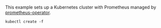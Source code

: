 This example sets up a Kubernetes cluster with Prometheus managed by [prometheus-operator](https://github.com/coreos/prometheus-operator).

```
kubectl create -f 
```
